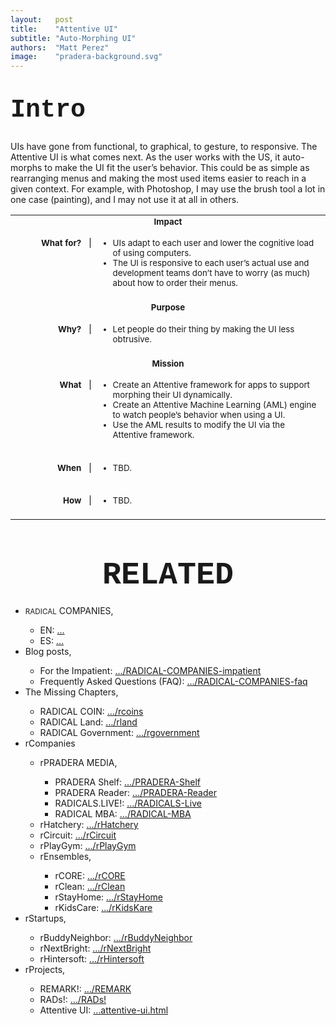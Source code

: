 ```yaml
---
layout:   post
title:    "Attentive UI"
subtitle: "Auto-Morphing UI"
authors:  "Matt Perez"
image:    "pradera-background.svg"
---
```


<div style="display: none; ">
 <p>UIs have gone from functional, to graphical, to gesture, to responsive. The Attentive UI is what comes next. As the user works with the US, it auto-morphs to make the UI fit the user’s behavior. This could be as simple as rearranging menus and making the most used items easier to reach in a given context. For example, with Photoshop, I may use the brush tool a lot in one case (painting), and I may not use it at all in others.</p>
</div>

<h1 style="font-size:40px; font-family:Courier New, monospace; margin-top:40px; ">Intro</h1>
 <p>UIs have gone from functional, to graphical, to gesture, to responsive. The Attentive UI is what comes next. As the user works with the US, it auto-morphs to make the UI fit the user&rsquo;s behavior. This could be as simple as rearranging menus and making the most used items easier to reach in a given context. For example, with Photoshop, I may use the brush tool a lot in one case (painting), and I may not use it at all in others.</p>
 <table>
 <tbody style="font-size:smaller; vertical-align:top; ">
  <tr>
   <td colspan="2" style="text-align:center; font-weight:bold; ">Impact</td>
  </tr>
  <tr>
   <td>
    <p style="text-align:right; font-weight:bold; border-right:1px solid black; padding-right:1em; width:8em; ">What for?</p>
   </td>
   <td>
    <ul>
     <li>UIs adapt to each user and lower the cognitive load of using computers.</li>
     <li>The UI is responsive to each user’s actual use and development teams don&rsquo;t have to worry (as much) about how to order their menus.</li>
    </ul>
   </td>
  </tr>
  <tr>
   <td colspan="2"></td>
  </tr>
  <tr>
   <td colspan="2" style="text-align:center; font-weight:bold; ">Purpose</td>
  </tr>
  <tr>
   <td>
    <p style="text-align:right; font-weight:bold; border-right:1px solid black; padding-right:1em; ">Why?</p>
   </td>
   <td>
    <ul>
     <li>Let people do their thing by making the UI less obtrusive.</li>
    </ul>
   </td>
  </tr>
  <tr>
   <td colspan="2"></td>
  </tr>
  <tr>
   <td colspan="2" style="text-align:center; font-weight:bold; ">Mission</td>
  </tr>
  <tr>
   <td>
    <p style="text-align:right; font-weight:bold; border-right:1px solid black; padding-right:1em; ">What</p>
   </td>
   <td>
    <ul>
     <li>Create an Attentive framework for apps to support morphing their UI dynamically.</li>
     <li>Create an Attentive Machine Learning (AML) engine to watch people&rsquo;s behavior when using a UI.</li>
     <li>Use the AML results to modify the UI via the Attentive framework.</li>
    </ul>
   </td>
  </tr>
  <tr>
   <td colspan="2"></td>
  </tr>
  <tr>
   <td>
    <p style="text-align:right; font-weight:bold; border-right:1px solid black; padding-right:1em; ">When</p>
   </td>
   <td>
    <ul>
     <li>TBD.</li>
    </ul>
   </td>
  </tr>
  <tr>
   <td colspan="2"></td>
  </tr>
  <tr>
   <td>
    <p style="text-align:right; font-weight:bold; border-right:1px solid black; padding-right:1em; ">How</p>
   </td>
   <td>
    <ul>
     <li>TBD.</li>
    </ul>
   </td>
  </tr>
  <tr>
   <td colspan="2"></td>
  </tr>
 </tbody>
 </table>

<h1 style="font-size:50px; font-family:Courier New, monospace; text-align:center; margin: 60px 0 20px 0; ">RELATED</h1>
 <ul>
  <li><span style="font-size:smaller; ">RADICAL</span> COMPANIES,</li>
   <ul>
    <li><a>EN</a>: <a href="https://radicalcompanies.com" target="blank">&hellip;</a></li>
    <li><a>ES</a>: <a href="https://radicalcompanies.com" target="blank">&hellip;</a></li>
   </ul>
  <li>Blog posts,</li>
   <ul>
    <li>For the Impatient: <a href="https://radicalcompanies.com/2022/05/04/RADICAL-COMPANIES-impatient" target="blank">&hellip;/RADICAL-COMPANIES-impatient</a></li>
    <li>Frequently Asked Questions (FAQ): <a href="https://radicalcompanies.com/2022/05/05/RADICAL-COMPANIES-faq" target="blank">&hellip;/RADICAL-COMPANIES-faq</a></li>
   </ul>
   <li>The Missing Chapters,</li>
    <ul>
     <li>RADICAL COIN: <a href="https://radicalcompanies.com/2022/05/07/rcoins" target="blank">&hellip;/rcoins</a></li>
     <li>RADICAL Land: <a href="https://radicalcompanies.com/2022/05/08/rland" target="blank">&hellip;/rland</a></li>
     <li>RADICAL Government: <a href="https://radicalcompanies.com/2022/05/06/rgovernment" target="blank">&hellip;/rgovernment</a></li>
    </ul>
   <li>rCompanies</li>
    <ul>
     <li>rPRADERA MEDIA,</li>
      <ul>
       <li>PRADERA Shelf: <a href="https://radicalcompanies.com/2022/04/02/PRADERA-Shelf" target="blank">&hellip;/PRADERA-Shelf</a></li>
       <li>PRADERA Reader: <a href="https://radicalcompanies.com/2022/04/01/PRADERA-Reader" target="blank">&hellip;/PRADERA-Reader</a></li>
       <li>RADICALS.LIVE!: <a href="https://radicalcompanies.com/2022/04/04/RADICALS-Live" target="blank">&hellip;/RADICALS-Live</a></li>
       <li>RADICAL MBA: <a href="https://radicalcompanies.com/2022/04/03/RADICAL-MBA" target="blank">&hellip;/RADICAL-MBA</a></li>
      </ul>
     <li>rHatchery: <a href="https://radicalcompanies.com/2022/05/16/rHatchery" target="blank">&hellip;/rHatchery</a></li>
     <li>rCircuit: <a href="https://radicalcompanies.com/2022/04/05/rCircuit" target="blank">&hellip;/rCircuit</a></li>
     <li>rPlayGym: <a href="https://radicalcompanies.com/2022/04/06/rPlayGym" target="blank">&hellip;/rPlayGym</a></li>
     <li>rEnsembles,</li>
      <ul>
       <li>rCORE: <a href="https://radicalcompanies.com/2022/05/15/rCORE" target="blank">&hellip;/rCORE</a></li>
       <li>rClean: <a href="https://radicalcompanies.com/2022/05/14/rClean" target="blank">&hellip;/rClean</a></li>
       <li>rStayHome: <a href="https://radicalcompanies.com/2022/05/12/rStayHome" target="blank">&hellip;/rStayHome</a></li>
       <li>rKidsCare: <a href="https://radicalcompanies.com/2022/05/13/rKidsKare" target="blank">&hellip;/rKidsKare</a></li>
      </ul>
    </ul>
  <li>rStartups,</li>
   <ul>
    <li>rBuddyNeighbor: <a href="https://radicalcompanies.com/2022/05/20/rBuddyNeighbor" target="blank">&hellip;/rBuddyNeighbor</a></li>
    <li>rNextBright: <a href="https://radicalcompanies.com/2022/05/22/rNextBright" target="blank">&hellip;/rNextBright</a></li>
    <li>rHintersoft: <a href="https://radicalcompanies.com/2022/05/21/rHintersoft" target="blank">&hellip;/rHintersoft</a></li> 
   </ul>
  <li>rProjects,</li>
   <ul>
    <li>REMARK!: <a href="https://radicalcompanies.com/2022/05/18/REMARK" target="blank">&hellip;/REMARK</a></li>
    <li>RADs!: <a href="https://radicalcompanies.com/2022/05/19/RADs!" target="blank">&hellip;/RADs!</a></li>
    <li>Attentive UI: <a href="https://radicalcompanies.com/2022/05/17/attentive-ui.html" target="blank">&hellip;attentive-ui.html</a></li>
   </ul>
 </ul>
